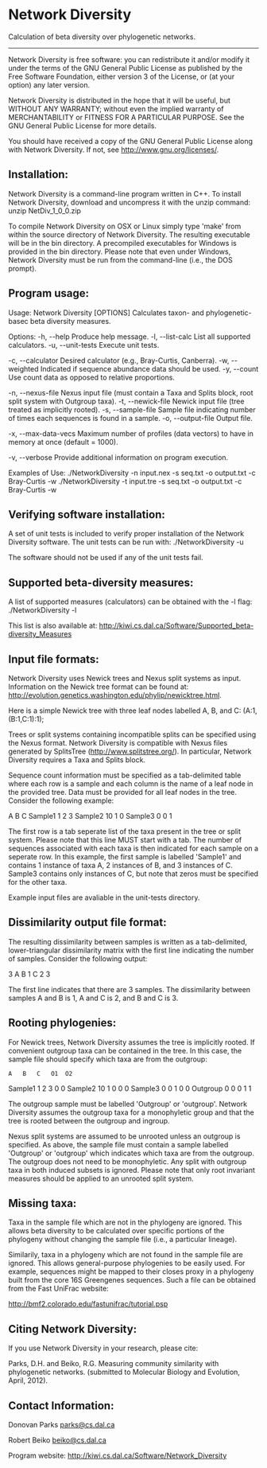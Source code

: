 Network Diversity
=================

Calculation of beta diversity over phylogenetic networks.

-------------------------------------------------------------------------------

Network Diversity is free software: you can redistribute it and/or modify
it under the terms of the GNU General Public License as published by
the Free Software Foundation, either version 3 of the License, or
(at your option) any later version.

Network Diversity is distributed in the hope that it will be useful,
but WITHOUT ANY WARRANTY; without even the implied warranty of
MERCHANTABILITY or FITNESS FOR A PARTICULAR PURPOSE.  See the
GNU General Public License for more details.

You should have received a copy of the GNU General Public License
along with Network Diversity.  If not, see <http://www.gnu.org/licenses/>.


Installation:
-------------------------------------------------------------------------------

Network Diversity is a command-line program written in C++.  To install 
Network Diversity, download and uncompress it with the unzip command:
  unzip NetDiv_1_0_0.zip

To compile Network Diversity on OSX or Linux simply type 'make' from within 
the source directory of Network Diversity. The resulting executable will be 
in the bin directory. A precompiled executables for Windows is provided in 
the bin directory. Please note that even under Windows, Network Diversity must 
be run from the command-line (i.e., the DOS prompt).


Program usage:
-------------------------------------------------------------------------------

Usage: Network Diversity [OPTIONS]
Calculates taxon- and phylogenetic-basec beta diversity measures.

Options:
 -h, --help           Produce help message.
 -l, --list-calc      List all supported calculators.
 -u, --unit-tests     Execute unit tests.
 
 -c, --calculator     Desired calculator (e.g., Bray-Curtis, Canberra).
 -w, --weighted       Indicated if sequence abundance data should be used.
 -y, --count          Use count data as opposed to relative proportions.

 -n, --nexus-file     Nexus input file (must contain a Taxa and Splits block, root split system with Outgroup taxa).
 -t, --newick-file    Newick input file (tree treated as implicitly rooted).
 -s, --sample-file    Sample file indicating number of times each sequences is found in a sample.
 -o, --output-file    Output file.

 -x, --max-data-vecs  Maximum number of profiles (data vectors) to have in memory at once (default = 1000).

 -v, --verbose        Provide additional information on program execution.

Examples of Use:
 ./NetworkDiversity -n input.nex -s seq.txt -o output.txt -c Bray-Curtis -w
 ./NetworkDiversity -t input.tre -s seq.txt -o output.txt -c Bray-Curtis -w
  
Verifying software installation:
-------------------------------------------------------------------------------

A set of unit tests is included to verify proper installation of the Network 
Diversity software. The unit tests can be run with:
  ./NetworkDiversity -u

The software should not be used if any of the unit tests fail.

Supported beta-diversity measures:
-------------------------------------------------------------------------------

A list of supported measures (calculators) can be obtained with the -l flag:
  ./NetworkDiversity -l
  
This list is also available at:
  http://kiwi.cs.dal.ca/Software/Supported_beta-diversity_Measures
 
Input file formats:
-------------------------------------------------------------------------------

Network Diversity uses Newick trees and Nexus split systems as input. Information 
on the Newick tree format can be found at: 
  http://evolution.genetics.washington.edu/phylip/newicktree.html.
  
Here is a simple Newick tree with three leaf nodes labelled A, B, and C:
 (A:1,(B:1,C:1):1);
 
Trees or split systems containing incompatible splits can be specified using
the Nexus format. Network Diversity is compatible with Nexus files generated
by SplitsTree (http://www.splitstree.org/). In particular, Network Diversity
requires a Taxa and Splits block.

Sequence count information must be specified as a tab-delimited table where
each row is a sample and each column is the name of a leaf node in the provided
tree. Data must be provided for all leaf nodes in the tree. Consider the 
following example:

  A	B	C
Sample1	1	2	3
Sample2	10	1	0
Sample3	0	0	1

The first row is a tab seperate list of the taxa present in the tree or split 
system. Please note that this line MUST start with a tab. The number of sequences 
associated with each taxa is then indicated for each sample on a seperate
row. In this example, the first sample is labelled 'Sample1' and contains 1
instance of taxa A, 2 instances of B, and 3 instances of C. Sample3
contains only instances of C, but note that zeros must be specified for the
other taxa.

Example input files are avaliable in the unit-tests directory. 

Dissimilarity output file format:
-------------------------------------------------------------------------------

The resulting dissimilarity between samples is written as a tab-delimited, 
lower-triangular dissimilarity matrix with the first line indicating the number
of samples. Consider the following output:

3
A
B	1
C	2	3

The first line indicates that there are 3 samples. The dissimilarity between 
samples A and B is 1, A and C is 2, and B and C is 3.

Rooting phylogenies:
-------------------------------------------------------------------------------

For Newick trees, Network Diversity assumes the tree is implicitly rooted. If
convenient outgroup taxa can be contained in the tree. In this case, the
sample file should specify which taxa are from the outgroup:

	A	B	C	O1	O2
Sample1	1	2	3	0	0
Sample2	10	1	0	0	0
Sample3	0	0	1	0	0
Outgroup	0	0	0	1	1

The outgroup sample must be labelled 'Outgroup' or 'outgroup'. Network Diversity 
assumes the outgroup taxa for a monophyletic group and that the tree is rooted
between the outgroup and ingroup.

Nexus split systems are assumed to be unrooted unless an outgroup is specified.
As above, the sample file must contain a sample labelled 'Outgroup' or 'outgroup'
which indicates which taxa are from the outgroup. The outgroup does not need to
be monophyletic. Any split with outgroup taxa in both induced subsets is
ignored. Please note that only root invariant measures should be applied to
an unrooted split system.

Missing taxa:
-------------------------------------------------------------------------------

Taxa in the sample file which are not in the phylogeny are ignored. This allows
beta diversity to be calculated over specific portions of the phylogeny without
changing the sample file (i.e., a particular lineage).

Similarily, taxa in a phylogeny which are not found in the sample file are
ignored. This allows general-purpose phylogenies to be easily used. For example,
sequences might be mapped to their closes proxy in a phylogeny built from the
core 16S Greengenes sequences. Such a file can be obtained from the Fast UniFrac
website:

http://bmf2.colorado.edu/fastunifrac/tutorial.psp


Citing Network Diversity:
-------------------------------------------------------------------------------

If you use Network Diversity in your research, please cite:

Parks, D.H. and Beiko, R.G. Measuring community similarity with phylogenetic networks. 
  (submitted to Molecular Biology and Evolution, April, 2012).


Contact Information:
-------------------------------------------------------------------------------

Donovan Parks
parks@cs.dal.ca

Robert Beiko
beiko@cs.dal.ca

Program website: http://kiwi.cs.dal.ca/Software/Network_Diversity
